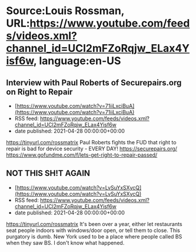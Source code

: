 # Source:Louis Rossman, URL:https://www.youtube.com/feeds/videos.xml?channel_id=UCl2mFZoRqjw_ELax4Yisf6w, language:en-US

## Interview with Paul Roberts of Securepairs.org on Right to Repair
 - [https://www.youtube.com/watch?v=71iiLxciBuA](https://www.youtube.com/watch?v=71iiLxciBuA)
 - RSS feed: https://www.youtube.com/feeds/videos.xml?channel_id=UCl2mFZoRqjw_ELax4Yisf6w
 - date published: 2021-04-28 00:00:00+00:00

https://tinyurl.com/rossmatrix
Paul Roberts fights the FUD that right to repair is bad for device security - EVERY DAY! 
https://securepairs.org/
https://www.gofundme.com/f/lets-get-right-to-repair-passed/

## NOT THIS SH!T AGAIN
 - [https://www.youtube.com/watch?v=LvSuYxSXycQ](https://www.youtube.com/watch?v=LvSuYxSXycQ)
 - RSS feed: https://www.youtube.com/feeds/videos.xml?channel_id=UCl2mFZoRqjw_ELax4Yisf6w
 - date published: 2021-04-28 00:00:00+00:00

https://tinyurl.com/rossmatrix
It's been over a year, either let restaurants seat people indoors with windows/door open, or tell them to close. This purgatory is dumb. New York used to be a place where people called BS when they saw BS. I don't know what happened.

